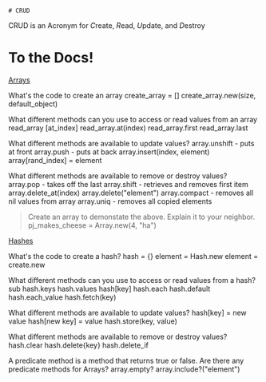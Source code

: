     # CRUD

CRUD is an Acronym for *C*reate, *R*ead, *U*pdate, and *D*estroy

# To the Docs!

[Arrays](http://www.ruby-doc.org/core-2.1.2/Hash.html)

What's the code to create an array
  create_array = []
  create_array.new(size, default_object)

What different methods can you use to access or read values from an array
  read_array [at_index]
  read_array.at(index)
  read_array.first
  read_array.last

What different methods are available to update values?
  array.unshift - puts at front
  array.push    - puts at back
  array.insert(index, element)
  array[rand_index] = element

What different methods are available to remove or destroy values?
  array.pop    - takes off the last
  array.shift  - retrieves and removes first item
  array.delete_at(index)
  array.delete("element")
  array.compact  - removes all nil values from array
  array.uniq    - removes all copied elements

> Create an array to demonstate the above. Explain it to your neighbor.
pj_makes_cheese = Array.new(4, "ha")

[Hashes](http://www.ruby-doc.org/core-2.1.2/Array.html)

What's the code to create a hash?
  hash = {}
  element = Hash.new
  element = create.new

What different methods can you use to access or read values from a hash?sub
  hash.keys
  hash.values
  hash[key]
  hash.each
  hash.default
  hash.each_value
  hash.fetch(key)

What different methods are available to update values?
  hash[key] = new value
  hash[new key] = value
  hash.store(key, value)


What different methods are available to remove or destroy values?
  hash.clear
  hash.delete{key}
  hash.delete_if

A predicate method is a method that returns true or false. Are there any predicate methods for Arrays?
  array.empty?
  array.include?("element")

